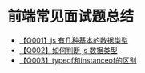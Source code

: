# 前端常见面试题总结

- [【Q001】js 有几种基本的数据类型](javascript/1.html)
- [【Q002】如何判断 js 数据类型](javascript/2.html)
- [【Q003】typeof和instanceof的区别](javascript/3.html)

